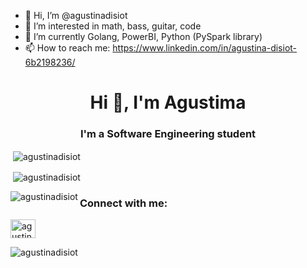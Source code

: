 - 👋 Hi, I’m @agustinadisiot
- 👀 I’m interested in math, bass, guitar, code
- 🌱 I’m currently Golang, PowerBI, Python (PySpark library)
- 📫 How to reach me: https://www.linkedin.com/in/agustina-disiot-6b2198236/

<!---
agustinadisiot/agustinadisiot is a ✨ special ✨ repository because its `README.md` (this file) appears on your GitHub profile.
You can click the Preview link to take a look at your changes.
--->

<h1 align="center">Hi 👋, I'm Agustima</h1>
<h3 align="center">I'm a Software Engineering student</h3>

<p>&nbsp;<img align="center" src="https://github-readme-stats.vercel.app/api?username=agustinadisiot&show_icons=true&locale=en&theme=synthwave" alt="agustinadisiot" /></p>

<p>&nbsp;<img align="center" src="https://github-readme-streak-stats.herokuapp.com/?user=agustinadisiot&theme=dracula" alt="agustinadisiot" /></p>

<p><img align="left" src="https://github-readme-stats-nine-blush.vercel.app/api/top-langs?username=agustinadisiot&show_icons=true&locale=en&layout=compact&theme=radical&langs_count=10" alt="agustinadisiot" /></p>

<h3 align="left">Connect with me:</h3>
<p align="left">
<a href="https://www.linkedin.com/in/agustina-disiot-6b2198236/" target="blank"><img align="center" src="https://raw.githubusercontent.com/rahuldkjain/github-profile-readme-generator/master/src/images/icons/Social/linked-in-alt.svg" alt="agustina-disiot" height="30" width="40" /></a>
</p>


<p align="left"> <img src="https://komarev.com/ghpvc/?username=agustinadisiot&label=Profile%20views&color=0e75b6&style=flat" alt="agustinadisiot" /> </p>
